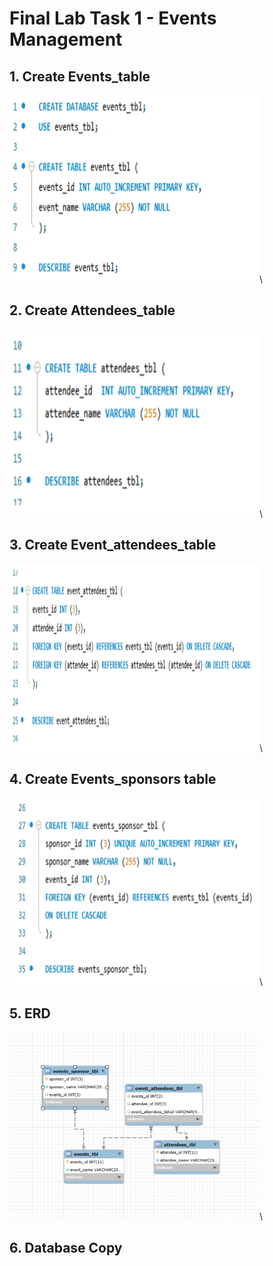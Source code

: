 # Final Lab Task 1 - Events Management

## 1. Create Events_table

<img src="Images/Events Table.png" alt="Alt Text" width="400" height="300">\

## 2. Create Attendees_table

<img src="Images/Attendees Table.png" alt="Alt Text" width="400" height="300">\

## 3. Create Event_attendees_table

<img src="Images/Event Attendees Table.png" alt="Alt Text" width="400" height="300">\

## 4. Create Events_sponsors table

<img src="Images/Event Sponsors Table.png" alt="Alt Text" width="400" height="300">\

## 5. ERD

<img src="Images/ERD.png" alt="Alt Text" width="400" height="300">\

## 6. Database Copy 
